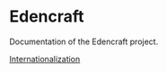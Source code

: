 # Edencraft

Documentation of the Edencraft project.

[Internationalization](/internationalization.md)

